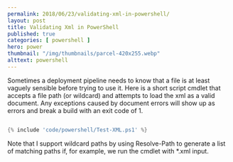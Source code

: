 ```yaml
---
permalink: 2018/06/23/validating-xml-in-powershell/
layout: post
title: Validating Xml in PowerShell
published: true 
categories: [ powershell ]
hero: power
thumbnail: "/img/thumbnails/parcel-420x255.webp"
alttext: powershell
---
```


Sometimes a deployment pipeline needs to know that a file is at least vaguely sensible before trying to use it. Here is a 
short script cmdlet that accepts a file path (or wildcard) and attempts to load the xml as a valid document. Any exceptions 
caused by document errors will show up as errors and break a build with an exit code of 1.

```powershell

{% include 'code/powershell/Test-XML.ps1' %}

```

Note that I support wildcard paths by using Resolve-Path to generate a list of matching paths if, for example, we run the cmdlet 
with *.xml input.
